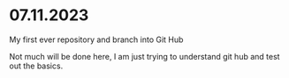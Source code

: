 # 07.11.2023
My first ever repository and branch into Git Hub

Not much will be done here, I am just trying to understand git hub and test out the basics.
